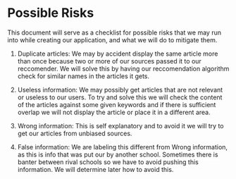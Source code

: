 # Possible Risks

This document will serve as a checklist for possible risks that we may run into while creating our application, and what we will do to 
mitigate them.

1. Duplicate articles: We may by accident display the same article more than once because two or more of our sources passed it to our 
reccomender. We will solve this by having our reccomendation algorithm check for similar names in the articles it gets.

2. Useless information: We may possibly get articles that are not relevant or useless to our users.  To try and solve this we will check the
content of the articles against some given keywords and if there is sufficient overlap we will not display the article or place it in a 
different area.

3. Wrong information: This is self explanatory and to avoid it we will try to get our articles from unbiased sources.

4. False information: We are labeling this different from Wrong information, as this is info that was put our by another school. Sometimes 
there is banter between rival schools so we have to avoid pushing this information. We will determine later how to avoid this.
